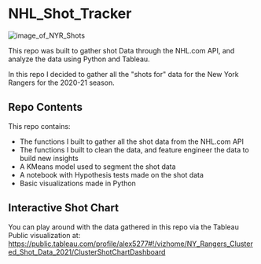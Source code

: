 # NHL_Shot_Tracker

![image_of_NYR_Shots](/rm_images/Rangers_Shot_Dashboard)

This repo was built to gather shot Data through the NHL.com API, and analyze the data using Python and Tableau.

In this repo I decided to gather all the "shots for" data for the New York Rangers for the 2020-21 season.

## Repo Contents
This repo contains:
- The functions I built to gather all the shot data from the NHL.com API
- The functions I built to clean the data, and feature engineer the data to build new insights
- A KMeans model used to segment the shot data
- A notebook with Hypothesis tests made on the shot data
- Basic visualizations made in Python

## Interactive Shot Chart
You can play around with the data gathered in this repo via the Tableau Public visualization at:
https://public.tableau.com/profile/alex5277#!/vizhome/NY_Rangers_Clustered_Shot_Data_2021/ClusterShotChartDashboard
